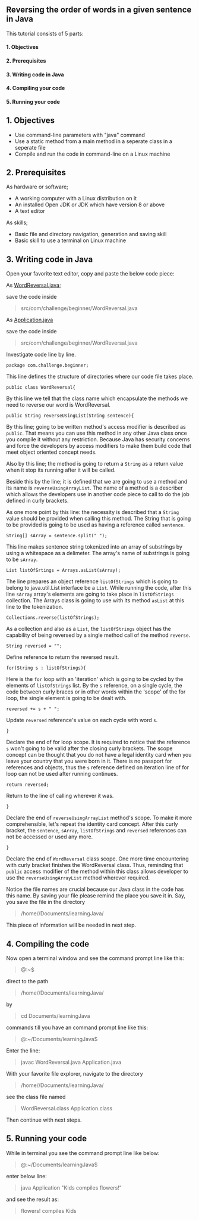## Reversing the order of words in a given sentence in Java

This tutorial consists of 5 parts:

#### 1. Objectives
#### 2. Prerequisites
#### 3. Writing code in Java
#### 4. Compiling your code
#### 5. Running your code


## 1. Objectives

- Use command-line parameters with "java" command
- Use a static method from a main method in a seperate class in a seperate file
- Compile and run the code in command-line on a Linux machine



## 2. Prerequisites


As hardware or software;
- A working computer with a Linux distribution on it
- An installed Open JDK or JDK which have version 8 or above
- A text editor


As skills;
- Basic file and directory navigation, generation and saving skill
- Basic skill to use a terminal on Linux machine



## 3. Writing code in Java

Open your favorite text editor, copy and paste the below code piece:

As [WordReversal.java](https://github.com/mervetemizer41/learnJava/blob/main/src/com/challenge/beginner/WordReversal.java);

save the code inside

> src/com/challenge/beginner/WordReversal.java


As [Application.java](https://github.com/mervetemizer41/learnJava/blob/main/src/com/challenge/beginner/Application.java)

save the code inside

> src/com/challenge/beginner/WordReversal.java

Investigate code line by line.


```
package com.challenge.beginner;
```

This line defines the structure of directories where our code file takes place.


```
public class WordReversal{
```

By this line we tell that the class name which encapsulate the methods we need to reverse our word is WordReversal.


```
public String reverseUsingList(String sentence){
```

By this line;
going to be written method's access modifier is described as `public`.
That means you can use this method in any other Java class once you compile it without any restriction. Because Java has security concerns and force the developers by access modifiers to make them build code that meet object oriented concept needs.

Also by this line; 
the method is going to return a `String` as a return value when it stop its running after it will be called. 

Beside this by the line;
it is defined that we are going to use a method and its name is `reverseUsingArrayList`. 
The name of a method is a describer which allows the developers use in another code piece to call to do the job defined in curly brackets.

As one more point by this line:
the necessity is described that a `String` value should be provided when calling this method. The String that is going to be provided is going to be used as having a reference called `sentence`.

```
String[] sArray = sentence.split(" ");
```

This line makes sentence string tokenized into an array of substrings by using a whitespace as a delimeter. The array's name of substrings is going to be `sArray`.

```
List listOfSrtings = Arrays.asList(sArray);
```

The line prepares an object reference `listOfStrings` which is going to belong to java.util.List interface be a `List`. While running the code, after this line `sArray` array's elements are going to take place in `listOfStrings` collection. The Arrays class is going to use with its method `asList` at this line to the tokenization.

```
Collections.reverse(listOfStrings);
```

As a collection and also as a `List`, the `listOfStrings` object has the capability of being reversed by a single method call of the method `reverse`.


```
String reversed = "";
```

Define reference to return the reversed result.


```
for(String s : listOfStrings){
```

Here is the `for` loop with an 'iteration' which is going to be cycled by the elements of `listOfStrings` list. By the `s` reference, on a single cycle, the code between curly braces or in other words within the 'scope' of the for loop, the single element is going to be dealt with. 

```
reversed += s + " ";
```

Update `reversed` reference's value on each cycle with word `s`.


```
}
```

Declare the end of for loop scope. It is required to notice that the reference `s` won't going to be valid after the closing curly brackets. The scope concept can be thought that you do not have a legal identity card when you leave your country that you were born in it. There is no passport for references and objects, thus the `s` reference defined on iteration line of for loop can not be used after running continues.

```
return reversed;
```

Return to the line of calling wherever it was.

```
}
```

Declare the end of `reverseUsingArrayList` method's scope. To make it more comprehensible, let's repeat the identity card concept. After this curly bracket, the `sentence`, `sArray`, `listOfStrings` and `reversed` references can not be accessed or used any more.

```
}
```

Declare the end of `WordReversal` class scope. One more time encountering with curly bracket finishes the WordReversal class. Thus, reminding that `public` access modifier of the method within this class allows developer to use the `reverseUsingArrayList` method wherever required. 
 
Notice the file names are crucial because our Java class in the code has this name. By saving your file please remind the place you save it in. Say, you save the file in the directory

> /home/<your name>/Documents/learningJava/

This piece of information will be needed in next step.

## 4. Compiling the code

Now open a terminal window and see the command prompt line like this:

> <your name>@<your computer name>:~$ 

direct to the path 

> /home/<your name>/Documents/learningJava/

by

> cd Documents/learningJava

commands till you have an command prompt line like this:

> <your name>@<your computer name>:~/Documents/learningJava$

Enter the line:

> javac WordReversal.java Application.java

With your favorite file explorer, navigate to the directory 

> /home/<your name>/Documents/learningJava/

see the class file named

> WordReversal.class
> Application.class

Then continue with next steps.

## 5. Running your code

While in terminal you see the command prompt line like below:

> <your name>@<your computer name>:~/Documents/learningJava$

enter below line:

> java Application "Kids compiles flowers!"

and see the result as:

> flowers! compiles Kids
